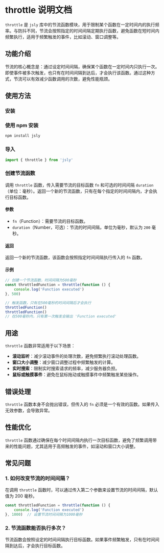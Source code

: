 # throttle 说明文档

`throttle` 是 `jsly` 库中的节流函数模块，用于限制某个函数在一定时间内的执行频率。与防抖不同，节流会按照指定的时间间隔定期执行函数，避免函数在短时间内频繁执行，适用于频繁触发的事件，比如滚动、窗口调整等。

## 功能介绍

节流的核心概念是：通过设定时间间隔，确保某个函数在一定时间内只执行一次。即使事件被多次触发，也只有在时间间隔到达后，才会执行该函数。通过这种方式，节流可以有效减少函数调用的次数，避免性能瓶颈。

## 使用方法

### 安装

### 使用 npm 安装

```bash
npm install jsly
```

### 导入

```javascript
import { throttle } from 'jsly'
```

### 创建节流函数

调用 `throttle` 函数，传入需要节流的目标函数 `fn` 和可选的时间间隔 `duration`（单位：毫秒）。返回一个新的节流函数，只有在每个指定的时间间隔内，才会执行目标函数。

#### 参数

- `fn`（Function）：需要节流的目标函数。
- `duration`（Number，可选）：节流的时间间隔，单位为毫秒，默认为 `200` 毫秒。

#### 返回

返回一个新的节流函数，该函数会按照指定时间间隔执行传入的 `fn` 函数。

#### 示例

```javascript
// 创建一个节流函数，时间间隔为500毫秒
const throttledFunction = throttle(function () {
    console.log('Function executed')
}, 500)

// 触发函数，只有在500毫秒的时间间隔后才会执行
throttledFunction()
throttledFunction()
// 在500毫秒内，只有第一次触发会输出 'Function executed'
```

## 用途

`throttle` 函数非常适用于以下场景：

- **滚动监听**：减少滚动事件的处理次数，避免频繁执行滚动处理函数。
- **窗口大小调整**：减少窗口调整过程中频繁触发的计算。
- **实时搜索**：限制实时搜索请求的频率，减少服务器负担。
- **鼠标或触摸事件**：避免在鼠标拖动或触摸事件中频繁触发某些操作。

## 错误处理

`throttle` 函数本身不会抛出错误，但传入的 `fn` 必须是一个有效的函数。如果传入无效参数，会导致异常。

## 性能优化

`throttle` 函数通过确保在每个时间间隔内执行一次目标函数，避免了频繁调用带来的性能问题，尤其适用于高频触发的事件，如滚动和窗口大小调整。

## 常见问题

### 1. 如何改变节流的时间间隔？

在调用 `throttle` 函数时，可以通过传入第二个参数来设置节流的时间间隔，默认值为 200 毫秒。

```javascript
const throttledFunction = throttle(function () {
    console.log('Function executed')
}, 1000)  // 设置节流时间间隔为1000毫秒
```

### 2. 节流函数能否执行多次？

节流函数会按照设定的时间间隔执行目标函数。如果事件频繁触发，只有在时间间隔到达后，才会执行目标函数。